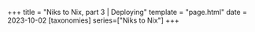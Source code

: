 +++
title = "Niks to Nix, part 3 | Deploying"
template = "page.html"
date = 2023-10-02
[taxonomies]
series=["Niks to Nix"]
+++



